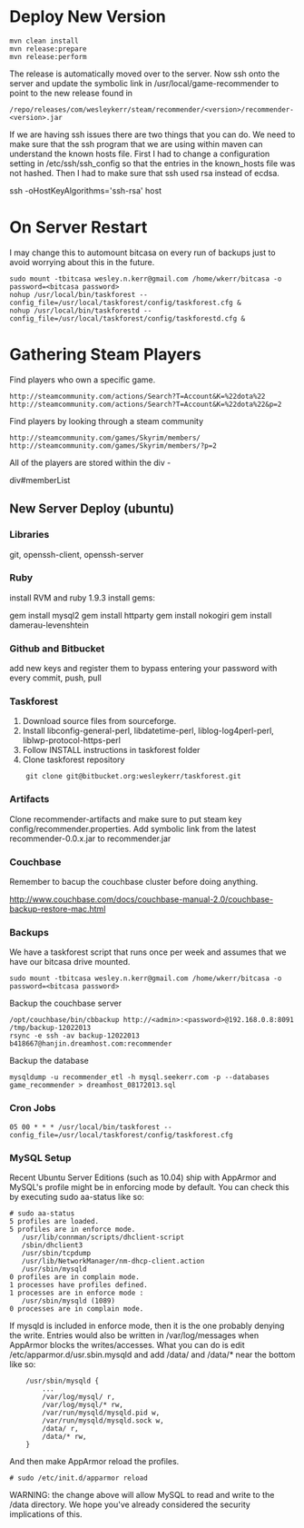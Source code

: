 Deploy New Version
======

    mvn clean install
    mvn release:prepare
    mvn release:perform

The release is automatically moved over to the server.  Now ssh onto the server and update the symbolic
link in /usr/local/game-recommender to point to the new release found in 

    /repo/releases/com/wesleykerr/steam/recommender/<version>/recommender-<version>.jar

If we are having ssh issues there are two things that you can do.  We need to make sure that the ssh program that we are using within maven can understand the known hosts file.  First I had to change a configuration setting in /etc/ssh/ssh_config so that the entries in the known_hosts file was not hashed.  Then I had to make sure that ssh used rsa instead of ecdsa.

   ssh -oHostKeyAlgorithms='ssh-rsa' host

    
On Server Restart
======

I may change this to automount bitcasa on every run of backups just to avoid worrying about this
in the future.

    sudo mount -tbitcasa wesley.n.kerr@gmail.com /home/wkerr/bitcasa -o password=<bitcasa password>
    nohup /usr/local/bin/taskforest --config_file=/usr/local/taskforest/config/taskforest.cfg &
    nohup /usr/local/bin/taskforestd --config_file=/usr/local/taskforest/config/taskforestd.cfg &

Gathering Steam Players
======

Find players who own a specific game.

    http://steamcommunity.com/actions/Search?T=Account&K=%22dota%22
    http://steamcommunity.com/actions/Search?T=Account&K=%22dota%22&p=2

Find players by looking through a steam community

    http://steamcommunity.com/games/Skyrim/members/
    http://steamcommunity.com/games/Skyrim/members/?p=2

All of the players are stored within the div - 

   div#memberList

## New Server Deploy (ubuntu)

### Libraries

git, openssh-client, openssh-server

### Ruby

install RVM and ruby 1.9.3
install gems:
 
   gem install mysql2
   gem install httparty
   gem install nokogiri
   gem install damerau-levenshtein
 
### Github and Bitbucket

add new keys and register them to bypass entering your password with every commit, push, pull

### Taskforest

1.  Download source files from sourceforge.
2.  Install libconfig-general-perl, libdatetime-perl, liblog-log4perl-perl, liblwp-protocol-https-perl
3.  Follow INSTALL instructions in taskforest folder
3.  Clone taskforest repository

````
    git clone git@bitbucket.org:wesleykerr/taskforest.git
````

### Artifacts

Clone recommender-artifacts and make sure to put steam key config/recommender.properties.  Add symbolic
link from the latest recommender-0.0.x.jar to recommender.jar

### Couchbase

Remember to bacup the couchbase cluster before doing anything. 

http://www.couchbase.com/docs/couchbase-manual-2.0/couchbase-backup-restore-mac.html

### Backups

We have a taskforest script that runs once per week and assumes that we have our bitcasa drive mounted.  

    sudo mount -tbitcasa wesley.n.kerr@gmail.com /home/wkerr/bitcasa -o password=<bitcasa password>

Backup the couchbase server

    /opt/couchbase/bin/cbbackup http://<admin>:<password>@192.168.0.8:8091 /tmp/backup-12022013
    rsync -e ssh -av backup-12022013 b418667@hanjin.dreamhost.com:recommender 

Backup the database

    mysqldump -u recommender_etl -h mysql.seekerr.com -p --databases game_recommender > dreamhost_08172013.sql

### Cron Jobs

    05 00 * * * /usr/local/bin/taskforest --config_file=/usr/local/taskforest/config/taskforest.cfg

### MySQL Setup

Recent Ubuntu Server Editions (such as 10.04) ship with AppArmor and MySQL's profile might be in enforcing mode by default. You can check this by executing sudo aa-status like so:

    # sudo aa-status
    5 profiles are loaded.
    5 profiles are in enforce mode.
       /usr/lib/connman/scripts/dhclient-script
       /sbin/dhclient3
       /usr/sbin/tcpdump
       /usr/lib/NetworkManager/nm-dhcp-client.action
       /usr/sbin/mysqld
    0 profiles are in complain mode.
    1 processes have profiles defined.
    1 processes are in enforce mode :
       /usr/sbin/mysqld (1089)
    0 processes are in complain mode.

If mysqld is included in enforce mode, then it is the one probably denying the write. Entries would also be written in /var/log/messages when AppArmor blocks the writes/accesses. What you can do is edit /etc/apparmor.d/usr.sbin.mysqld and add /data/ and /data/* near the bottom like so:

````
    /usr/sbin/mysqld {
        ...
        /var/log/mysql/ r,
        /var/log/mysql/* rw,
        /var/run/mysqld/mysqld.pid w,
        /var/run/mysqld/mysqld.sock w,
        /data/ r,
        /data/* rw,
    }
````

And then make AppArmor reload the profiles.

    # sudo /etc/init.d/apparmor reload

WARNING: the change above will allow MySQL to read and write to the /data directory. We hope you've already considered the security implications of this.

